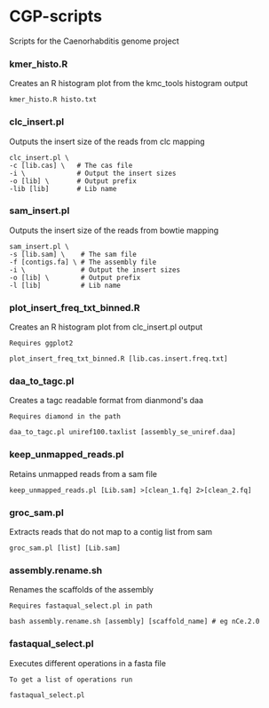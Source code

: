# CGP-scripts

Scripts for the Caenorhabditis genome project

### kmer_histo.R
Creates an R histogram plot from the kmc_tools histogram output
```
kmer_histo.R histo.txt
```
### clc_insert.pl
Outputs the insert size of the reads from clc mapping
```
clc_insert.pl \
-c [lib.cas] \   # The cas file
-i \             # Output the insert sizes
-o [lib] \       # Output prefix
-lib [lib]       # Lib name
```
### sam_insert.pl
Outputs the insert size of the reads from bowtie mapping 
```
sam_insert.pl \
-s [lib.sam] \    # The sam file
-f [contigs.fa] \ # The assembly file
-i \              # Output the insert sizes
-o [lib] \        # Output prefix
-l [lib]          # Lib name
```
### plot_insert_freq_txt_binned.R
Creates an R histogram plot from clc_insert.pl output
```
Requires ggplot2

plot_insert_freq_txt_binned.R [lib.cas.insert.freq.txt]
```
### daa_to_tagc.pl
Creates a tagc readable format from dianmond's daa
```
Requires diamond in the path

daa_to_tagc.pl uniref100.taxlist [assembly_se_uniref.daa]
```
### keep_unmapped_reads.pl
Retains unmapped reads from a sam file
```
keep_unmapped_reads.pl [Lib.sam] >[clean_1.fq] 2>[clean_2.fq]
```
### groc_sam.pl
Extracts reads that do not map to a contig list from sam
```
groc_sam.pl [list] [Lib.sam]
```
### assembly.rename.sh
Renames the scaffolds of the assembly
```
Requires fastaqual_select.pl in path

bash assembly.rename.sh [assembly] [scaffold_name] # eg nCe.2.0
```
### fastaqual_select.pl
Executes different operations in a fasta file
```
To get a list of operations run

fastaqual_select.pl 
```
